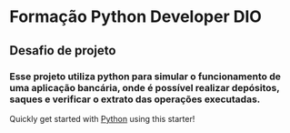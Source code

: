 # Formação Python Developer DIO

## Desafio de projeto

### Esse projeto utiliza python para simular o funcionamento de uma aplicação bancária, onde é possível realizar depósitos, saques e verificar o extrato das operações executadas.


Quickly get started with [Python](https://www.python.org/) using this starter! 
